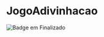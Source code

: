 # JogoAdivinhacao

![Badge em Finalizado](http://img.shields.io/static/v1?label=STATUS&message=EM%20FINALIZADO&color=GREEN&style=for-the-badge)
